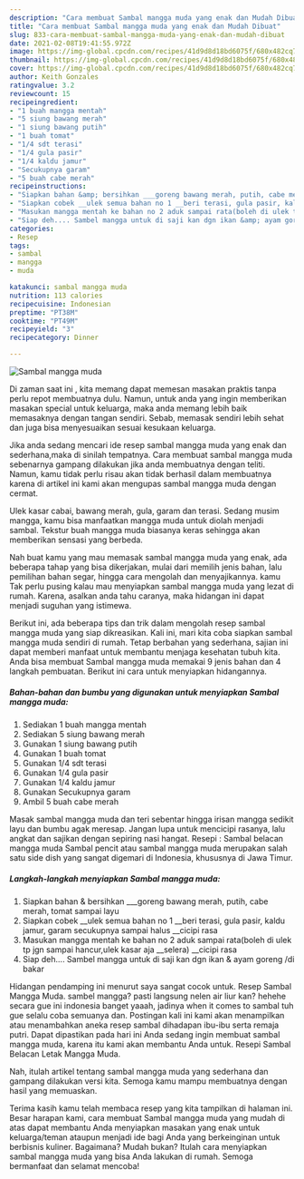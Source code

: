 ```yaml
---
description: "Cara membuat Sambal mangga muda yang enak dan Mudah Dibuat"
title: "Cara membuat Sambal mangga muda yang enak dan Mudah Dibuat"
slug: 833-cara-membuat-sambal-mangga-muda-yang-enak-dan-mudah-dibuat
date: 2021-02-08T19:41:55.972Z
image: https://img-global.cpcdn.com/recipes/41d9d8d18bd6075f/680x482cq70/sambal-mangga-muda-foto-resep-utama.jpg
thumbnail: https://img-global.cpcdn.com/recipes/41d9d8d18bd6075f/680x482cq70/sambal-mangga-muda-foto-resep-utama.jpg
cover: https://img-global.cpcdn.com/recipes/41d9d8d18bd6075f/680x482cq70/sambal-mangga-muda-foto-resep-utama.jpg
author: Keith Gonzales
ratingvalue: 3.2
reviewcount: 15
recipeingredient:
- "1 buah mangga mentah"
- "5 siung bawang merah"
- "1 siung bawang putih"
- "1 buah tomat"
- "1/4 sdt terasi"
- "1/4 gula pasir"
- "1/4 kaldu jamur"
- "Secukupnya garam"
- "5 buah cabe merah"
recipeinstructions:
- "Siapkan bahan &amp; bersihkan ___goreng bawang merah, putih, cabe merah, tomat sampai layu"
- "Siapkan cobek __ulek semua bahan no 1 __beri terasi, gula pasir, kaldu jamur, garam secukupnya sampai halus __cicipi rasa"
- "Masukan mangga mentah ke bahan no 2 aduk sampai rata(boleh di ulek tp jgn sampai hancur,ulek kasar aja __selera) __cicipi rasa"
- "Siap deh.... Sambel mangga untuk di saji kan dgn ikan &amp; ayam goreng /di bakar"
categories:
- Resep
tags:
- sambal
- mangga
- muda

katakunci: sambal mangga muda 
nutrition: 113 calories
recipecuisine: Indonesian
preptime: "PT38M"
cooktime: "PT49M"
recipeyield: "3"
recipecategory: Dinner

---
```



![Sambal mangga muda](https://img-global.cpcdn.com/recipes/41d9d8d18bd6075f/680x482cq70/sambal-mangga-muda-foto-resep-utama.jpg)

Di zaman  saat ini , kita memang dapat memesan masakan praktis tanpa perlu repot membuatnya dulu. Namun, untuk anda yang ingin memberikan masakan special untuk keluarga, maka anda memang lebih baik memasaknya dengan tangan sendiri. Sebab, memasak sendiri lebih sehat dan juga bisa menyesuaikan sesuai kesukaan keluarga.

Jika anda sedang mencari ide resep sambal mangga muda yang enak dan sederhana,maka di sinilah tempatnya. Cara membuat sambal mangga muda  sebenarnya gampang dilakukan jika anda membuatnya dengan teliti. Namun, kamu tidak perlu risau akan tidak berhasil dalam membuatnya 
karena di artikel ini kami akan mengupas sambal mangga muda dengan cermat.  

Ulek kasar cabai, bawang merah, gula, garam dan terasi. Sedang musim mangga, kamu bisa manfaatkan mangga muda untuk diolah menjadi sambal. Tekstur buah mangga muda biasanya keras sehingga akan memberikan sensasi yang berbeda.

Nah buat kamu yang mau memasak sambal mangga muda yang enak, ada beberapa tahap yang bisa dikerjakan, mulai dari memilih jenis bahan, lalu pemilihan bahan segar, hingga cara mengolah dan menyajikannya. kamu Tak perlu pusing kalau mau menyiapkan sambal mangga muda yang lezat di rumah. Karena, asalkan anda  tahu caranya, maka hidangan ini dapat menjadi suguhan yang istimewa.

Berikut ini, ada beberapa tips dan trik dalam mengolah resep sambal mangga muda yang siap dikreasikan. Kali ini, mari kita coba siapkan sambal mangga muda sendiri di rumah. Tetap berbahan yang sederhana, sajian ini dapat memberi manfaat untuk membantu menjaga kesehatan tubuh kita. Anda bisa membuat Sambal mangga muda memakai 9 jenis bahan dan 4 langkah pembuatan. Berikut ini cara untuk menyiapkan hidangannya.

<!--inarticleads1-->

##### Bahan-bahan dan bumbu yang digunakan untuk menyiapkan Sambal mangga muda:

1. Sediakan 1 buah mangga mentah
1. Sediakan 5 siung bawang merah
1. Gunakan 1 siung bawang putih
1. Gunakan 1 buah tomat
1. Gunakan 1/4 sdt terasi
1. Gunakan 1/4 gula pasir
1. Gunakan 1/4 kaldu jamur
1. Gunakan Secukupnya garam
1. Ambil 5 buah cabe merah


Masak sambal mangga muda dan teri sebentar hingga irisan mangga sedikit layu dan bumbu agak meresap. Jangan lupa untuk mencicipi rasanya, lalu angkat dan sajikan dengan sepiring nasi hangat. Resepi : Sambal belacan mangga muda Sambal pencit atau sambal mangga muda merupakan salah satu side dish yang sangat digemari di Indonesia, khususnya di Jawa Timur. 

<!--inarticleads2-->

##### Langkah-langkah menyiapkan Sambal mangga muda:

1. Siapkan bahan &amp; bersihkan ___goreng bawang merah, putih, cabe merah, tomat sampai layu
1. Siapkan cobek __ulek semua bahan no 1 __beri terasi, gula pasir, kaldu jamur, garam secukupnya sampai halus __cicipi rasa
1. Masukan mangga mentah ke bahan no 2 aduk sampai rata(boleh di ulek tp jgn sampai hancur,ulek kasar aja __selera) __cicipi rasa
1. Siap deh.... Sambel mangga untuk di saji kan dgn ikan &amp; ayam goreng /di bakar


Hidangan pendamping ini menurut saya sangat cocok untuk. Resep Sambal Mangga Muda. sambel mangga? pasti langsung nelen air liur kan? hehehe secara gue ini indonesia banget yaaah, jadinya when it comes to sambal tuh gue selalu coba semuanya dan. Postingan kali ini kami akan menampilkan atau menambahkan aneka resep sambal dihadapan ibu-ibu serta remaja putri. Dapat dipastikan pada hari ini Anda sedang ingin membuat sambal mangga muda, karena itu kami akan membantu Anda untuk. Resepi Sambal Belacan Letak Mangga Muda. 

Nah, itulah artikel tentang  sambal mangga muda  yang sederhana dan gampang dilakukan versi kita. Semoga kamu mampu membuatnya dengan hasil yang memuaskan. 

Terima kasih kamu telah membaca resep yang kita tampilkan di halaman ini. Besar harapan kami, cara membuat  Sambal mangga muda yang mudah di atas dapat membantu Anda menyiapkan masakan yang enak untuk keluarga/teman ataupun menjadi ide bagi Anda yang berkeinginan untuk berbisnis kuliner. Bagaimana? Mudah bukan? Itulah cara menyiapkan sambal mangga muda yang bisa Anda lakukan di rumah. Semoga bermanfaat dan selamat mencoba!

